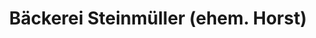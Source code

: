 ---
title: "Bäckerei Steinmüller (ehem. Horst)"
url: /fronhausen/baeckerei-steinmueller-ehem-horst/
shop: Bäckerei
---